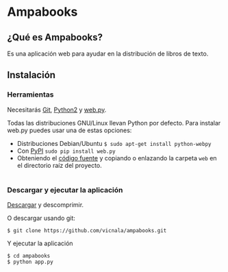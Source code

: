 Ampabooks
=========

¿Qué es Ampabooks?
-------------

Es una aplicación web para ayudar en la distribución de libros de texto.


Instalación
-----------

### Herramientas

Necesitarás [Git](http://git-scm.com/), [Python2](https://www.python.org/) y [web.py](http://webpy.org/).

Todas las distribuciones GNU/Linux llevan Python por defecto. Para instalar web.py puedes usar una de estas opciones:

* Distribuciones Debian/Ubuntu `$ sudo apt-get install python-webpy`
* Con [PyPI](https://pypi.python.org/pypi) `sudo pip install web.py`
* Obteniendo el [código fuente](https://github.com/webpy/webpy.git) y copiando o enlazando la carpeta `web` en el directorio raíz del proyecto.

#

### Descargar y ejecutar la aplicación

[Descargar](https://github.com/vicnala/ampabooks/archive/master.zip) y descomprimir.

O descargar usando git:

    $ git clone https://github.com/vicnala/ampabooks.git

Y ejecutar la aplicación

    $ cd ampabooks
    $ python app.py
